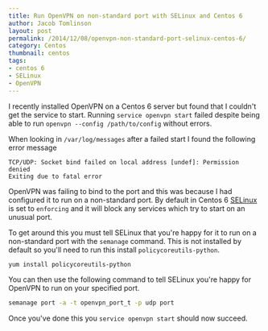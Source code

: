 ```yaml
---
title: Run OpenVPN on non-standard port with SELinux and Centos 6
author: Jacob Tomlinson
layout: post
permalink: /2014/12/08/openvpn-non-standard-port-selinux-centos-6/
category: Centos
thumbnail: centos
tags:
- centos 6
- SELinux
- OpenVPN
---
```


I recently installed OpenVPN on a Centos 6 server but found that I couldn't get
the service to start. Running `service openvpn start` failed despite being
able to run `openvpn --config /path/to/config` without errors.

When looking in `/var/log/messages` after a failed start I found the following
error message

```
TCP/UDP: Socket bind failed on local address [undef]: Permission denied
Exiting due to fatal error
```

OpenVPN was failing to bind to the port and this was because I had configured it
to run on a non-standard port. By default in Centos 6 [SELinux][1] is set to
`enforcing` and it will block any services which try to start on an unusual port.

To get around this you must tell SELinux that you're happy for it to run on a
non-standard port with the `semanage` command. This is not installed by default
so you'll need to run this install `policycoreutils-python`.


```bash
yum install policycoreutils-python
```

You can then use the following command to tell SELinux you're happy for OpenVPN
to run on your specified port.

```bash
semanage port -a -t openvpn_port_t -p udp port
```

Once you've done this you `service openvpn start` should now succeed.

[1]: http://selinuxproject.org/page/Main_Page
